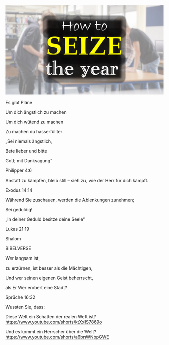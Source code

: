 ![Video cover image](../cover.jpg "cover photo")

Es gibt Pläne

Um dich ängstlich zu machen

Um dich wütend zu machen

Zu machen du hasserfüllter

„Sei niemals ängstlich,

Bete lieber und bitte

Gott; mit Danksagung“

Philipper 4:6

Anstatt zu kämpfen, bleib still – sieh zu, wie der Herr für dich kämpft.

Exodus 14:14

Während Sie zuschauen, werden die Ablenkungen zunehmen;

Sei geduldig!

„In deiner Geduld besitze deine Seele“

Lukas 21:19

Shalom

 BIBELVERSE

Wer langsam ist,

zu erzürnen, ist besser als die Mächtigen,

Und wer seinen eigenen Geist beherrscht,

als Er Wer erobert eine Stadt?

Sprüche 16:32

Wussten Sie, dass:

Diese Welt ein Schatten der realen Welt ist? https://www.youtube.com/shorts/ktXxlS7869o

Und es kommt ein Herrscher über die Welt? https://www.youtube.com/shorts/a6bnWNbpGWE